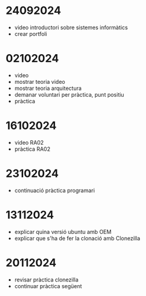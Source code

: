 # 24092024

- video introductori sobre sistemes informàtics
- crear portfoli

# 02102024

- video
- mostrar teoria video
- mostrar teoria arquitectura
- demanar voluntari per pràctica, punt positiu
- pràctica

# 16102024

- video RA02
- pràctica RA02

# 23102024

- continuació pràctica programari

# 13112024
- explicar quina versió ubuntu amb OEM
- explicar que s'ha de fer la clonació amb Clonezilla

# 20112024
- revisar pràctica clonezilla
- continuar pràctica següent

